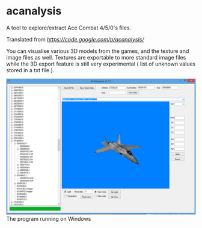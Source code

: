 # acanalysis
A tool to explore/extract Ace Combat 4/5/0's files.

Translated from *https://code.google.com/p/acanalysis/*
 
You can visualise various 3D models from the games, and the texture and image files as well.
Textures are exportable to more standard image files while the 3D export feature is still very experimental ( list of unknown values
stored in a txt file.). 

![Win](https://github.com/ArthurRichard/acanalysis/blob/master/acwin.PNG?raw=true)
The program running on Windows
